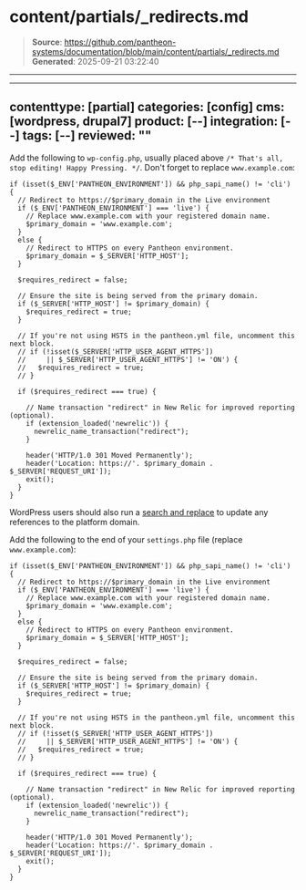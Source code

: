 # content/partials/_redirects.md

> **Source**: https://github.com/pantheon-systems/documentation/blob/main/content/partials/_redirects.md
> **Generated**: 2025-09-21 03:22:40

---

---
contenttype: [partial]
categories: [config]
cms: [wordpress, drupal7]
product: [--]
integration: [--]
tags: [--]
reviewed: ""
---

<TabList>

<Tab title="WordPress" id="wpredirects" active={true}>

Add the following to `wp-config.php`, usually placed above `/* That's all, stop editing! Happy Pressing. */`. Don't forget to replace `www.example.com`:

```php:title=wp-config.php
if (isset($_ENV['PANTHEON_ENVIRONMENT']) && php_sapi_name() != 'cli') {
  // Redirect to https://$primary_domain in the Live environment
  if ($_ENV['PANTHEON_ENVIRONMENT'] === 'live') {
    // Replace www.example.com with your registered domain name.
    $primary_domain = 'www.example.com';
  }
  else {
    // Redirect to HTTPS on every Pantheon environment.
    $primary_domain = $_SERVER['HTTP_HOST'];
  }

  $requires_redirect = false;
  
  // Ensure the site is being served from the primary domain.
  if ($_SERVER['HTTP_HOST'] != $primary_domain) {
    $requires_redirect = true;
  }

  // If you're not using HSTS in the pantheon.yml file, uncomment this next block.
  // if (!isset($_SERVER['HTTP_USER_AGENT_HTTPS'])
  //     || $_SERVER['HTTP_USER_AGENT_HTTPS'] != 'ON') {
  //   $requires_redirect = true;
  // }

  if ($requires_redirect === true) {

    // Name transaction "redirect" in New Relic for improved reporting (optional).
    if (extension_loaded('newrelic')) {
      newrelic_name_transaction("redirect");
    }

    header('HTTP/1.0 301 Moved Permanently');
    header('Location: https://'. $primary_domain . $_SERVER['REQUEST_URI']);
    exit();
  }
}
```

WordPress users should also run a [search and replace](/guides/wordpress-developer/wordpress-broken-links/#fix-wordpress-content-references-to-the-wrong-domain-after-cloning) to update any references to the platform domain.

</Tab>

<Tab title="Drupal" id="d7redirects">

Add the following to the end of your `settings.php` file (replace `www.example.com`):

```php:title=settings.php
if (isset($_ENV['PANTHEON_ENVIRONMENT']) && php_sapi_name() != 'cli') {
  // Redirect to https://$primary_domain in the Live environment
  if ($_ENV['PANTHEON_ENVIRONMENT'] === 'live') {
    // Replace www.example.com with your registered domain name.
    $primary_domain = 'www.example.com';
  }
  else {
    // Redirect to HTTPS on every Pantheon environment.
    $primary_domain = $_SERVER['HTTP_HOST'];
  }

  $requires_redirect = false;
  
  // Ensure the site is being served from the primary domain.
  if ($_SERVER['HTTP_HOST'] != $primary_domain) {
    $requires_redirect = true;
  }

  // If you're not using HSTS in the pantheon.yml file, uncomment this next block.
  // if (!isset($_SERVER['HTTP_USER_AGENT_HTTPS'])
  //     || $_SERVER['HTTP_USER_AGENT_HTTPS'] != 'ON') {
  //   $requires_redirect = true;
  // }

  if ($requires_redirect === true) {

    // Name transaction "redirect" in New Relic for improved reporting (optional).
    if (extension_loaded('newrelic')) {
      newrelic_name_transaction("redirect");
    }

    header('HTTP/1.0 301 Moved Permanently');
    header('Location: https://'. $primary_domain . $_SERVER['REQUEST_URI']);
    exit();
  }
}
```

</Tab>

</TabList>
